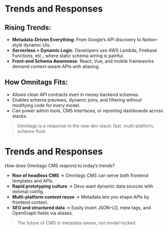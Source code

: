 # Trends and Responses

## Rising Trends:
- **Metadata-Driven Everything**: From Google’s API discovery to Notion-style dynamic UIs.
- **Serverless + Dynamic Logic**: Developers use AWS Lambda, Firebase Functions, etc., where static schema wiring is painful.
- **Front-end Schema Awareness**: React, Vue, and mobile frameworks demand context-aware APIs with aliasing.

## How Omnitags Fits:
- Allows clean API contracts even in messy backend schemas.
- Enables schema previews, dynamic joins, and filtering without modifying code for every model.
- Can power admin tools, CMS interfaces, or reporting dashboards across stacks.

> Omnitags is a response to the new dev stack: fast, multi-platform, schema-fluid.



# Trends and Responses

How does Omnitags CMS respond to today’s trends?

- **Rise of headless CMS** → Omnitags CMS can serve both frontend templates and APIs.
- **Rapid prototyping culture** → Devs want dynamic data sources with minimal config.
- **Multi-platform content reuse** → Metadata lets you shape APIs by frontend context.
- **SEO and structured data** → Easily insert JSON-LD, meta tags, and OpenGraph fields via aliases.

> The future of CMS is metadata-aware, not model-locked.
